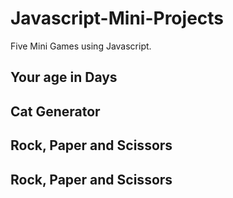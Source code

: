 # Javascript-Mini-Projects
Five Mini Games using Javascript.

## Your age in Days

## Cat Generator

## Rock, Paper and Scissors

## Rock, Paper and Scissors
